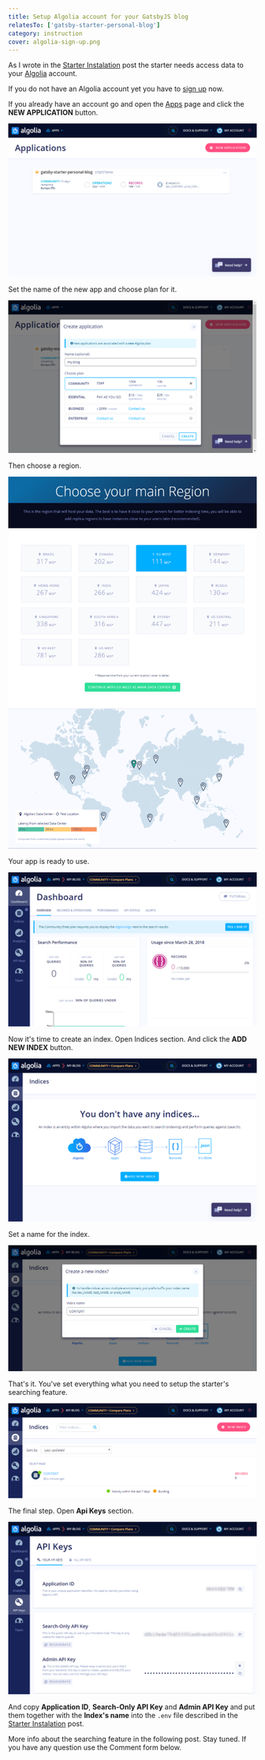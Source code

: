 ```yaml
---
title: Setup Algolia account for your GatsbyJS blog
relatesTo: ['gatsby-starter-personal-blog']
category: instruction
cover: algolia-sign-up.png
---
```


As I wrote in the [Starter Instalation](/install-personal-blog-starter/) post the starter needs access data to your [Algolia](https://www.algolia.com/) account.

If you do not have an Algolia account yet you have to [sign up](https://www.algolia.com/users/sign_up) now.

If you already have an account go and open the [Apps](https://www.algolia.com/manage/applications) page and click the **NEW APPLICATION** button.

![Algolia - Apps](./algolia-apps.png)

Set the name of the new app and choose plan for it.

![Algolia - create new app](./algolia-create-app.png)

Then choose a region.

![Algolia - choose a region for the app](./algolia-new-app-region.png)

Your app is ready to use.

![Algolia - app dashboard](./algolia-new-app.png)

Now it's time to create an index. Open Indices section. And click the **ADD NEW INDEX** button.

![Algolia - indices](./algolia-no-indices.png)

Set a name for the index.

![Algolia - create index](./algolia-create-index.png)

That's it. You've set everything what you need to setup the starter's searching feature.

![Algolia - new index](./algolia-indices.png)

The final step. Open **Api Keys** section.

![Algolia - Api Keys](./algolia-api-keys.png)

And copy **Application ID**, **Search-Only API Key** and **Admin API Key** and put them together with the **Index's name** into the `.env` file described in the [Starter Instalation](/install-personal-blog-starter/) post.

More info about the searching feature in the following post. Stay tuned. If you have any question use the Comment form below.
